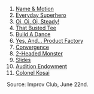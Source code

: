 1. [Name & Motion](https://github.com/pamelafox/improvlists/blob/master/games/Game:-Name-&-Motion.md)
2. [Everyday Superhero](https://github.com/pamelafox/improvlists/blob/master/games/Game:-Everyday-Superhero.md)
3. [Oi, Oi, Oi, Steady!](https://github.com/pamelafox/improvlists/blob/master/games/Game:-Oi,-Oi,-Oi,-Steady!.md)
4. [That Busted Tee](https://github.com/pamelafox/improvlists/blob/master/games/Game:-That-Busted-Tee.md)
5. [Build A Dance](https://github.com/pamelafox/improvlists/blob/master/games/Game:-Build-A-Dance.md)
6. [Yes, And... Product Factory](https://github.com/pamelafox/improvlists/blob/master/games/Game:-Yes,-And...-Product-Factory.md)
7. [Convergence](https://github.com/pamelafox/improvlists/blob/master/games/Game:-Convergence.md)
8. [2-Headed Monster](https://github.com/pamelafox/improvlists/blob/master/games/Game:-2-Headed-Monster.md)
9. [Slides](https://github.com/pamelafox/improvlists/blob/master/games/Game:-Slides-(TEDxImprov.md).md)
10. [Audition Endowment](https://github.com/pamelafox/improvlists/blob/master/games/Game:-Audition-Endowment.md)
11. [Colonel Kosai](https://github.com/pamelafox/improvlists/blob/master/games/Game:-Colonel-Kosai-(Words-of-Wisdom.md).md)

Source: Improv Club, June 22nd.